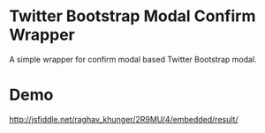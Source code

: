 Twitter Bootstrap Modal Confirm Wrapper
=======================================

A simple wrapper for confirm modal based Twitter Bootstrap modal.

Demo
=========================================

http://jsfiddle.net/raghav_khunger/2R9MU/4/embedded/result/